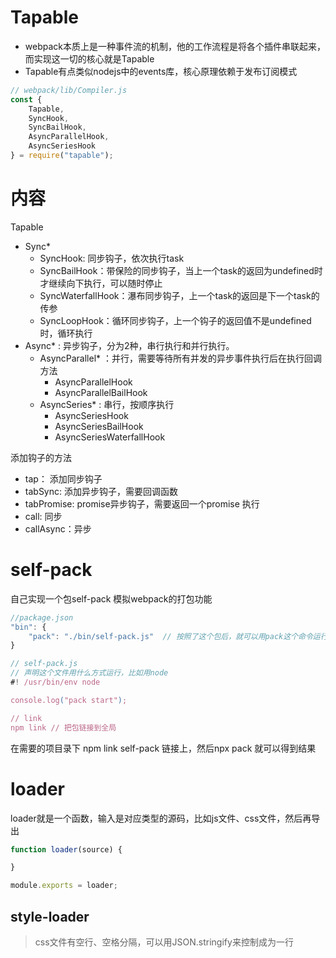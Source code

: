 
# Tapable

- webpack本质上是一种事件流的机制，他的工作流程是将各个插件串联起来，而实现这一切的核心就是Tapable
- Tapable有点类似nodejs中的events库，核心原理依赖于发布订阅模式

```js
// webpack/lib/Compiler.js
const {
	Tapable,
	SyncHook,
	SyncBailHook,
	AsyncParallelHook,
	AsyncSeriesHook
} = require("tapable");
```

# 内容
Tapable
- Sync*
    - SyncHook: 同步钩子，依次执行task
    - SyncBailHook：带保险的同步钩子，当上一个task的返回为undefined时才继续向下执行，可以随时停止
    - SyncWaterfallHook：瀑布同步钩子，上一个task的返回是下一个task的传参
    - SyncLoopHook：循环同步钩子，上一个钩子的返回值不是undefined时，循环执行
- Async* : 异步钩子，分为2种，串行执行和并行执行。
    - AsyncParallel*  ：并行，需要等待所有并发的异步事件执行后在执行回调方法
        - AsyncParallelHook
        - AsyncParallelBailHook
    - AsyncSeries* : 串行，按顺序执行
        - AsyncSeriesHook
        - AsyncSeriesBailHook
        - AsyncSeriesWaterfallHook


添加钩子的方法
- tap： 添加同步钩子
- tabSync: 添加异步钩子，需要回调函数
- tabPromise: promise异步钩子，需要返回一个promise
执行
- call: 同步
- callAsync：异步

# self-pack
自己实现一个包self-pack 模拟webpack的打包功能

```js
//package.json
"bin": {
    "pack": "./bin/self-pack.js"  // 按照了这个包后，就可以用pack这个命令运行，类似于命令行中的webpack
}

// self-pack.js
// 声明这个文件用什么方式运行，比如用node
#! /usr/bin/env node

console.log("pack start");

// link
npm link // 把包链接到全局
```

在需要的项目录下 npm link self-pack 链接上，然后npx pack 就可以得到结果


# loader
loader就是一个函数，输入是对应类型的源码，比如js文件、css文件，然后再导出
```js
function loader(source) {

}

module.exports = loader;
```

## style-loader
>css文件有空行、空格分隔，可以用JSON.stringify来控制成为一行